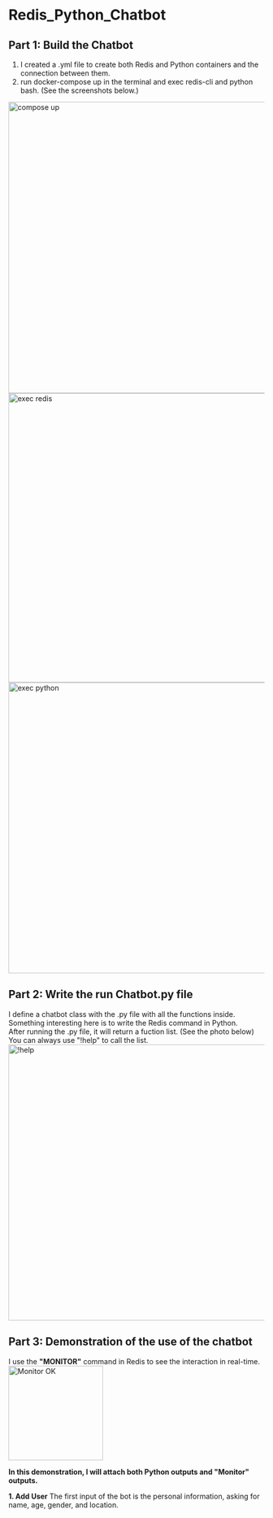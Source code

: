 # Redis_Python_Chatbot
## Part 1: Build the Chatbot
1. I created a .yml file to create both Redis and Python containers and the connection between them.
2. run docker-compose up in the terminal and exec redis-cli and python bash. (See the screenshots below.)
<img width="573" alt="compose up" src="https://github.com/Sublim1ng/Redis_Python_Chatbot/assets/111295538/07e4c45a-9145-4050-a130-75820432e7ba">
<img width="569" alt="exec redis" src="https://github.com/Sublim1ng/Redis_Python_Chatbot/assets/111295538/fcfaa445-8462-4c09-9a5e-ab8be3f766cd">
<img width="572" alt="exec python" src="https://github.com/Sublim1ng/Redis_Python_Chatbot/assets/111295538/98e98f4e-bb6f-4a25-a2fe-f754ca22401d">

## Part 2: Write the run Chatbot.py file 

I define a chatbot class with the .py file with all the functions inside. <br> 
Something interesting here is to write the Redis command in Python. <br>
After running the .py file, it will return a fuction list. (See the photo below) <br>
You can always use "!help" to call the list.
<img width="543" alt="!help" src="https://github.com/Sublim1ng/Redis_Python_Chatbot/assets/111295538/16027201-5c6e-4c81-a25f-1f9ce1dcb78b">

## Part 3: Demonstration of the use of the chatbot

I use the **"MONITOR"** command in Redis to see the interaction in real-time. <br>
<img width="186" alt="Monitor OK" src="https://github.com/Sublim1ng/Redis_Python_Chatbot/assets/111295538/addcd601-1ff7-499c-9f97-5e8ab117b43c">

**In this demonstration, I will attach both Python outputs and "Monitor" outputs.**

**1. Add User**
The first input of the bot is the personal information, asking for name, age, gender, and location.

